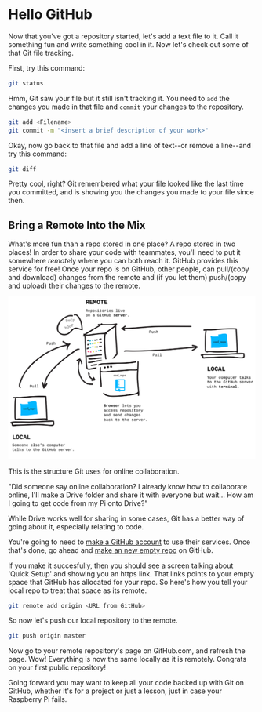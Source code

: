# Hello GitHub

Now that you've got a repository started, let's add a text file to it. Call it something fun and write something cool in it. Now let's check out some of that Git file tracking.

First, try this command:

```bash
git status
```

Hmm, Git saw your file but it still isn't tracking it. You need to `add` the changes you made in that file and `commit` your changes to the repository.

```bash
git add <Filename>
git commit -m "<insert a brief description of your work>"
```

Okay, now go back to that file and add a line of text--or remove a line--and try this command:

```bash
git diff
```

Pretty cool, right? Git remembered what your file looked like the last time you committed, and is showing you the changes you made to your file since then.

## Bring a Remote Into the Mix

What's more fun than a repo stored in one place? A repo stored in two places! In order to share your code with teammates, you'll need to put it somewhere *remote*ly where you can both reach it. GitHub provides this service for free! Once your repo is on GitHub, other people, can pull/(copy and download) changes from the remote and (if you let them) push/(copy and upload) their changes to the remote.

![remotes](../images/remotes.png)

This is the structure Git uses for online collaboration.

"Did someone say online collaboration? I already know how to collaborate online, I'll make a Drive folder and share it with everyone but wait... How am I going to get code from my Pi onto Drive?"

While Drive works well for sharing in some cases, Git has a better way of going about it, especially relating to code.

You're going to need to [make a GitHub account](https://github.com/join) to use their services. Once that's done, go ahead and [make an new empty repo](https://github.com/new) on GitHub.

If you make it succesfully, then you should see a screen talking about 'Quick Setup' and showing you an https link. That links points to your empty space that GitHub has allocated for your repo. So here's how you tell your local repo to treat that space as its remote.

```bash
git remote add origin <URL from GitHub>
```

So now let's push our local repository to the remote.

```bash
git push origin master
```

Now go to your remote repository's page on GitHub.com, and refresh the page. Wow! Everything is now the same locally as it is remotely. Congrats on your first public repository!

Going forward you may want to keep all your code backed up with Git on GitHub, whether it's for a project or just a lesson, just in case your Raspberry Pi fails.
